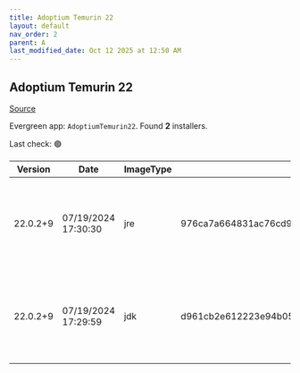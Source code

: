 ```yaml
---
title: Adoptium Temurin 22
layout: default
nav_order: 2
parent: A
last_modified_date: Oct 12 2025 at 12:50 AM
---
```


## Adoptium Temurin 22

[Source](https://adoptium.net/)

Evergreen app: `AdoptiumTemurin22`. Found **2** installers.

Last check: 🟢

| Version  | Date                | ImageType | Checksum                                                         | Size      | Architecture | Type | URI                                                                                                                                                                                                                                                                |
| -------- | ------------------- | --------- | ---------------------------------------------------------------- | --------- | ------------ | ---- | ------------------------------------------------------------------------------------------------------------------------------------------------------------------------------------------------------------------------------------------------------------------ |
| 22.0.2+9 | 07/19/2024 17:30:30 | jre       | 976ca7a664831ac76cd956ce525e6c86ddcadb70c0bc29a3754c55c991955cb7 | 34783232  | x64          | msi  | [https://github.com/adoptium/temurin22-binaries/releases/download/jdk-22.0.2%2B9/OpenJDK22U-jre_x64_windows_hotspot_22.0.2_9.msi](https://github.com/adoptium/temurin22-binaries/releases/download/jdk-22.0.2%2B9/OpenJDK22U-jre_x64_windows_hotspot_22.0.2_9.msi) |
| 22.0.2+9 | 07/19/2024 17:29:59 | jdk       | d961cb2e612223e94b0506c61e1360d11b8961eab822ff12fa9b8921c4627a25 | 179064832 | x64          | msi  | [https://github.com/adoptium/temurin22-binaries/releases/download/jdk-22.0.2%2B9/OpenJDK22U-jdk_x64_windows_hotspot_22.0.2_9.msi](https://github.com/adoptium/temurin22-binaries/releases/download/jdk-22.0.2%2B9/OpenJDK22U-jdk_x64_windows_hotspot_22.0.2_9.msi) |
